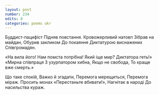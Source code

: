 ```yaml
---
layout: post
number: 234
edits: 8
categories: poems ukr
---
```


Буддист-пацифіст
Підняв повстання.
Кровожерливий натовп
Зібрав на майдан,
Обурив закликом
До покаяння 
Диктатурою виснажених
Співгромадян.

«На вила його!
Нам помста потрібна!
Який іще мир?
Диктатора геть!»
«Мирна співпраця 
З узурпатором хибна, 
Якщо не свобода,
То краще вже смерть.»

Що таке спокій,
Важко й згадати,
Перемога мерещиться,
Перемога міраж.
Просить монах
«Перестаньте вбивати!»,
Нагнітає в народі
До насильства кураж.
